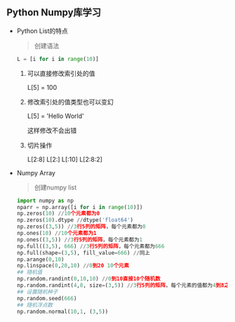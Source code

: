 ## Python Numpy库学习

* Python List的特点

  > 创建语法

  ```python
  L = [i for i in range(10)]
  ```

  1. 可以直接修改索引处的值

     L[5] = 100

  2. 修改索引处的值类型也可以变幻

     L[5] = 'Hello World'

     这样修改不会出错

  3. 切片操作

     L[2:8] L[2:] L[:10] L[2:8:2]

* Numpy Array

  > 创建numpy list

  ```python
  import numpy as np
  nparr = np.array([i for i in range(10)])
  np.zeros(10) //10个元素都为0
  np.zeros(10).dtype //dtype('float64')
  np.zeros((3,5)) //3行5列的矩阵，每个元素都为0
  np.ones(10) //10个元素都为1
  np.ones((3,5)) //3行5列的矩阵，每个元素都为1
  np.full((3,5), 666) //3行5列的矩阵，每个元素都为666
  np.full(shape=(3,5), fill_value=666) //同上
  np.arange(0,10)
  np.linspace(0,20,10) //0到20 10个元素
  ## 随机值
  np.random.randint(0,10,10) //0到10直接10个随机数
  np.random.randint(4,8, size=(3,5)) //3行5列的矩阵，每个元素的值都为4到8之间
  ## 设置随机种子
  np.random.seed(666)
  ## 随机浮点数
  np.random.normal(10,1, (3,5))
  ```

  ​